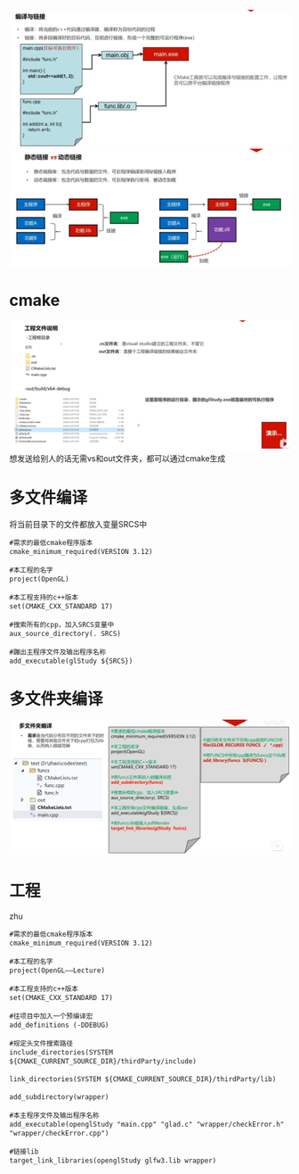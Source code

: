 ![输入图片说明](/imgs/2024-10-13/7y1QbNZ6PryMJNAB.png)
![输入图片说明](/imgs/2024-10-13/uxYEgt2Q30WfKhdc.png)
# cmake
![输入图片说明](/imgs/2024-10-13/Z8Mbs0UZzmgC51Go.png)
想发送给别人的话无需vs和out文件夹，都可以通过cmake生成
# 多文件编译
将当前目录下的文件都放入变量SRCS中
```
#需求的最低cmake程序版本
cmake_minimum_required(VERSION 3.12)

#本工程的名字
project(OpenGL)

#本工程支持的c++版本
set(CMAKE_CXX_STANDARD 17)

#搜索所有的cpp，加入SRCS变量中
aux_source_directory(. SRCS)

#蹦出主程序文件及输出程序名称
add_executable(glStudy ${SRCS})
```
# 多文件夹编译
![输入图片说明](/imgs/2024-10-13/uK4QI94YIKZjHwLy.png)


# 工程
zhu
```
#需求的最低cmake程序版本
cmake_minimum_required(VERSION 3.12)

#本工程的名字
project(OpenGL——Lecture)

#本工程支持的c++版本
set(CMAKE_CXX_STANDARD 17)

#往项目中加入一个预编译宏
add_definitions (-DDEBUG)

#规定头文件搜索路径
include_directories(SYSTEM ${CMAKE_CURRENT_SOURCE_DIR}/thirdParty/include)

link_directories(SYSTEM ${CMAKE_CURRENT_SOURCE_DIR}/thirdParty/lib)

add_subdirectory(wrapper)

#本主程序文件及输出程序名称
add_executable(openglStudy "main.cpp" "glad.c" "wrapper/checkError.h" "wrapper/checkError.cpp")

#链接lib
target_link_libraries(openglStudy glfw3.lib wrapper)
```
<!--stackedit_data:
eyJoaXN0b3J5IjpbLTEzNjkyODg0NjMsNDY0MDE4NjUxLDE2Mz
c1NzY4NzAsLTcyMzcxODQwMSwtMTYwNjkxOTc5OF19
-->
